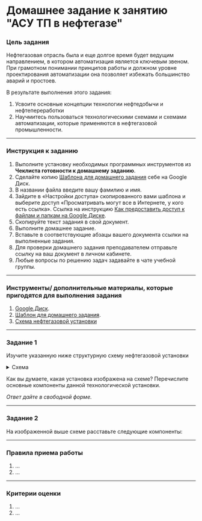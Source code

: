 # Домашнее задание к занятию "АСУ ТП в нефтегазе"

### Цель задания

Нефтегазовая отрасль была и еще долгое время будет ведущим направлением, в котором автоматизация является ключевым звеном. При грамотном понимании принципов работы и должном уровне проектирования автоматизации она позволяет избежать большинство аварий и простоев. 

В результате выполнения этого задания:

1. Усвоите основные концепции технологии нефтедобычи и нефтепереработки
2. Научмитесь пользоваться технологическими схемами и схемами автоматизации, которые применяются в нефтегазовой промышленности.

------

### Инструкция к заданию

1. Выполните установку необходимых программных инструментов из **Чеклиста готовности к домашнему заданию**.
2. Сделайте копию [Шаблона для домашнего задания](https://docs.google.com/document/d/1S9z8d6FjyzZOqCw24D4qw6cJ4fPg0yfW_8E5gHGCtsY/edit?usp=sharing) себе на Google Диск.
3. В названии файла введите вашу фамилию и имя.
4. Зайдите в «Настройки доступа» скопированного вами шаблона и выберите доступ «Просматривать могут все в Интернете, у кого есть ссылка». Ссылка на инструкцию [Как предоставить доступ к файлам и папкам на Google Диске](https://support.google.com/docs/answer/2494822?hl=ru&co=GENIE.Platform%3DDesktop).
5. Скопируйте текст задания в свой документ.
6. Выполните домашнее задание.
7. Вставьте в соответствующие абзацы вашего документа ссылки на выполненные задания.
8. Для проверки домашнего задания преподавателем отправьте ссылку на ваш документ в личном кабинете.
9. Любые вопросы по решению задач задавайте в чате учебной группы.

------

### Инструменты/ дополнительные материалы, которые пригодятся для выполнения задания

1. [Google.Диск](https://drive.google.com/drive/my-drive).
2. [Шаблон для домашнего задания](https://docs.google.com/document/d/1R6ExltvOArFA8VOiNQnXT4XoxNyYFmrE4nnmyHmM0NI/edit?usp=sharing).
3. [Схема нефтегазовой установки]()

------

### Задание 1

Изучите указанную ниже структурную схему нефтегазовой установки

<details>
  <summary>Схема</summary>
  ![image](https://github.com/netology-code/pms-homeworks/tree/main/11.2/Drawing.png)
  
**Рис. 1. Технологическая схема комбинированной установки:** <br>
I — нефть; II — головка стабилизации; III — фракция н. к.—62°С; IV — фракция 62—85 °С; V — фракция 85 — 105° С: VI — фракция 105—140 °С; VII – фракция 140—180 °С; VIII — фракция 180—220° С; IX-фракция 220—350 °С; Х — фракция > 350° С; XI — водяной цар; XII — деэмульгатор.
  </details>
  
Как вы думаете, какая установка изображена на схеме? Перечислите основные компоненты данной технологической установки.

*Ответ дайте в свободной форме.*
 
------

### Задание 2

На изображенной выше схеме расставьте следующие компоненты:


------

### Правила приема работы

1. ...
2. ...



------

### Критерии оценки

1. ...
2. ...
